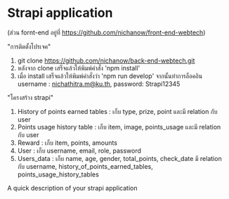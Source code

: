 # Strapi application
(ส่วน fornt-end อยู่ที่ https://github.com/nichanow/front-end-webtech)

"การติดตั้งโปรเจค"
1. git clone https://github.com/nichanow/back-end-webtech.git
2. หลังจาก clone เสร็จแล้วให้พิมพ์คำสั่ง 'npm install'
3. เมื่อ install เสร็จแล้วให้พิมพ์คำสั่งว่า 'npm run develop' จากนั้นทำการล็อคอิน 
username : nichathitra.m@ku.th, password: Strapi12345

"โครงสร้าง strapi"
1. History of points earned tables : เก็บ type, prize, point และมี relation กับ user
2. Points usage history table : เก็บ item, image, points_usage และมี relation กับ user
3. Reward : เก็บ item, points, amounts
4. User : เก็บ username, email, role, password
5. Users_data : เก็บ name, age, gender, total_points, check_date มี relation กับ username, history_of_points_earned_tables, points_usage_history_tables


A quick description of your strapi application

